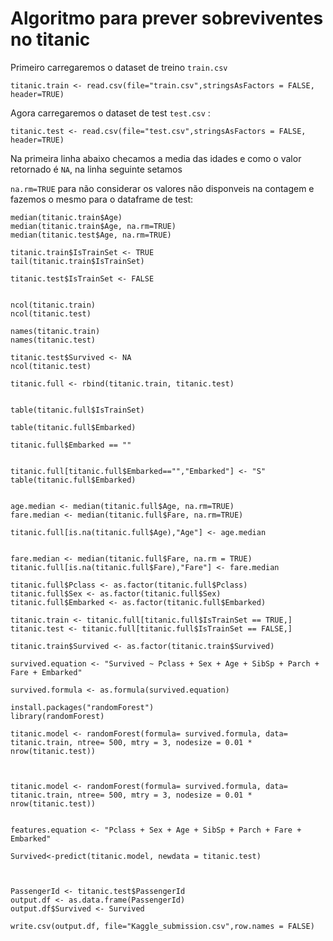 # Algoritmo para prever sobreviventes no titanic

Primeiro carregaremos o dataset de treino ```train.csv``` 
```{r}
titanic.train <- read.csv(file="train.csv",stringsAsFactors = FALSE,  header=TRUE)

```
Agora carregaremos o dataset de test ```test.csv``` :

```{r}
titanic.test <- read.csv(file="test.csv",stringsAsFactors = FALSE,  header=TRUE)

```
Na primeira linha abaixo checamos a media das idades e como o valor retornado é ```NA```, na linha seguinte setamos


```na.rm=TRUE``` para não considerar os valores não disponveis na contagem e fazemos o mesmo para o dataframe de test:

```{r}
median(titanic.train$Age)
median(titanic.train$Age, na.rm=TRUE)
median(titanic.test$Age, na.rm=TRUE)

```

```{r}
titanic.train$IsTrainSet <- TRUE
tail(titanic.train$IsTrainSet)

titanic.test$IsTrainSet <- FALSE


ncol(titanic.train)
ncol(titanic.test)

```


```{r}
names(titanic.train)
names(titanic.test)

titanic.test$Survived <- NA
ncol(titanic.test)
```

```{r}
titanic.full <- rbind(titanic.train, titanic.test)


```


```{r}
table(titanic.full$IsTrainSet)
```


```{r}
table(titanic.full$Embarked)

```


```{r}
titanic.full$Embarked == ""

```

```{r}

titanic.full[titanic.full$Embarked=="","Embarked"] <- "S"
table(titanic.full$Embarked)

```


```{r}

age.median <- median(titanic.full$Age, na.rm=TRUE)
fare.median <- median(titanic.full$Fare, na.rm=TRUE)

```


```{r}
titanic.full[is.na(titanic.full$Age),"Age"] <- age.median


```

```{r}
fare.median <- median(titanic.full$Fare, na.rm = TRUE)
titanic.full[is.na(titanic.full$Fare),"Fare"] <- fare.median
```


```{r}
titanic.full$Pclass <- as.factor(titanic.full$Pclass)
titanic.full$Sex <- as.factor(titanic.full$Sex)
titanic.full$Embarked <- as.factor(titanic.full$Embarked)
```


```{r}
titanic.train <- titanic.full[titanic.full$IsTrainSet == TRUE,]
titanic.test <- titanic.full[titanic.full$IsTrainSet == FALSE,]

```

```{r}
titanic.train$Survived <- as.factor(titanic.train$Survived)

```

```{r}
survived.equation <- "Survived ~ Pclass + Sex + Age + SibSp + Parch + Fare + Embarked"

survived.formula <- as.formula(survived.equation)

install.packages("randomForest")
library(randomForest)

titanic.model <- randomForest(formula= survived.formula, data= titanic.train, ntree= 500, mtry = 3, nodesize = 0.01 * nrow(titanic.test))


```



```{r}

titanic.model <- randomForest(formula= survived.formula, data= titanic.train, ntree= 500, mtry = 3, nodesize = 0.01 * nrow(titanic.test))

```



```{r}

features.equation <- "Pclass + Sex + Age + SibSp + Parch + Fare + Embarked"

Survived<-predict(titanic.model, newdata = titanic.test)

```



```{r}


PassengerId <- titanic.test$PassengerId
output.df <- as.data.frame(PassengerId)
output.df$Survived <- Survived

write.csv(output.df, file="Kaggle_submission.csv",row.names = FALSE)
```
